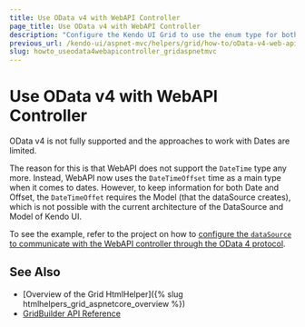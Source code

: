 ```yaml
---
title: Use OData v4 with WebAPI Controller
page_title: Use OData v4 with WebAPI Controller
description: "Configure the Kendo UI Grid to use the enum type for both displaying and editing in ASP.NET MVC applications."
previous_url: /kendo-ui/aspnet-mvc/helpers/grid/how-to/oData-v4-web-api-controller, /aspnet-mvc/helpers/grid/how-to/binding/oData-v4-web-api-controller, /helpers/data-management/grid/how-to/Binding/oData-v4-web-api-controller
slug: howto_useodata4webapicontroller_gridaspnetmvc
---
```


# Use OData v4 with WebAPI Controller

OData v4 is not fully supported and the approaches to work with Dates are limited.

The reason for this is that WebAPI does not support the `DateTime` type any more. Instead, WebAPI now uses the `DateTimeOffset` time as a main type when it comes to dates. However, to keep information for both Date and Offset, the `DateTimeOffet` requires the Model (that the dataSource creates), which is not possible with the current architecture of the DataSource and Model of Kendo UI.

To see the example, refer to the project on how to [configure the `dataSource` to communicate with the WebAPI controller through the OData 4 protocol](https://github.com/telerik/ui-for-aspnet-mvc-examples/tree/master/grid/odata-v4-web-api-binding-wrappers).

## See Also

* [Overview of the Grid HtmlHelper]({% slug htmlhelpers_grid_aspnetcore_overview %})
* [GridBuilder API Reference](http://docs.telerik.com/aspnet-mvc/api/Kendo.Mvc.UI.Fluent/GridBuilder)
